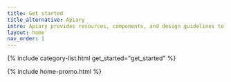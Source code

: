 ```yaml
---
title: Get started
title_alternative: Apiary
intro: Apiary provides resources, components, and design guidelines to help product teams work more efficiently, and to create simple, intuitive and beautiful experiences.
layout: home
nav_order: 1
---
```


{% include category-list.html get_started="get_started" %}

{% include home-promo.html %}
